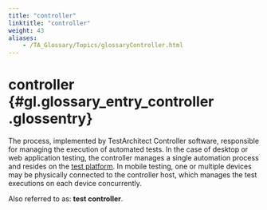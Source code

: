 ```yaml
--- 
title: "controller"
linktitle: "controller"
weight: 43
aliases: 
    - /TA_Glossary/Topics/glossaryController.html
---
```

# controller {#gl.glossary_entry_controller .glossentry}

The process, implemented by TestArchitect Controller software, responsible for managing the execution of automated tests. In the case of desktop or web application testing, the controller manages a single automation process and resides on the [test platform](glossaryHardwareTarget.html). In mobile testing, one or multiple devices may be physically connected to the controller host, which manages the test executions on each device concurrently.

Also referred to as: **test controller**.

